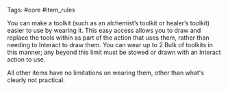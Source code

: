 Tags: #core #item_rules

You can make a toolkit (such as an alchemist’s toolkit or healer’s toolkit) easier to use by wearing it. This easy access allows you to draw and replace the tools within as part of the action that uses them, rather than needing to Interact to draw them. You can wear up to 2 Bulk of toolkits in this manner; any beyond this limit must be stowed or drawn with an Interact action to use.

All other items have no limitations on wearing them, other than what's clearly not practical. 